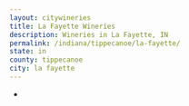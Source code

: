 ```yaml
---
layout: citywineries
title: La Fayette Wineries
description: Wineries in La Fayette, IN
permalink: /indiana/tippecanoe/la-fayette/
state: in
county: tippecanoe
city: la fayette
---
```

-
